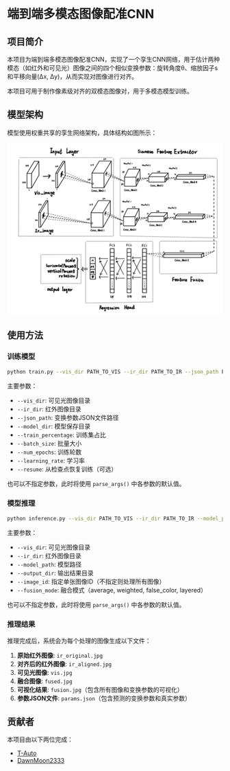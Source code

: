# 端到端多模态图像配准CNN

## 项目简介

本项目为端到端多模态图像配准CNN，实现了一个孪生CNN网络，用于估计两种模态（如红外和可见光）图像之间的四个相似变换参数：旋转角度θ、缩放因子s和平移向量(Δx, Δy)，从而实现对图像进行对齐。

本项目可用于制作像素级对齐的双模态图像对，用于多模态模型训练。

## 模型架构

模型使用权重共享的孪生网络架构，具体结构如图所示：

![架构](CNN.png)

## 使用方法

### 训练模型

```bash
python train.py --vis_dir PATH_TO_VIS --ir_dir PATH_TO_IR --json_path PATH_TO_JSON --model_dir MODEL_SAVE_DIR
```

主要参数：
- `--vis_dir`: 可见光图像目录
- `--ir_dir`: 红外图像目录
- `--json_path`: 变换参数JSON文件路径
- `--model_dir`: 模型保存目录
- `--train_percentage`: 训练集占比
- `--batch_size`: 批量大小
- `--num_epochs`: 训练轮数
- `--learning_rate`: 学习率
- `--resume`: 从检查点恢复训练（可选）

也可以不指定参数，此时将使用 `parse_args()` 中各参数的默认值。

### 模型推理

```bash
python inference.py --vis_dir PATH_TO_VIS --ir_dir PATH_TO_IR --model_path PATH_TO_MODEL --output_dir OUTPUT_DIR
```

主要参数：
- `--vis_dir`: 可见光图像目录
- `--ir_dir`: 红外图像目录
- `--model_path`: 模型路径
- `--output_dir`: 输出结果目录
- `--image_id`: 指定单张图像ID（不指定则处理所有图像）
- `--fusion_mode`: 融合模式（average, weighted, false_color, layered）

也可以不指定参数，此时将使用 `parse_args()` 中各参数的默认值。

### 推理结果

推理完成后，系统会为每个处理的图像生成以下文件：

1. **原始红外图像**: `ir_original.jpg`
2. **对齐后的红外图像**: `ir_aligned.jpg`
3. **可见光图像**: `vis.jpg`
4. **融合图像**: `fused.jpg`
5. **可视化结果**: `fusion.jpg`（包含所有图像和变换参数的可视化）
6. **参数JSON文件**: `params.json`（包含预测的变换参数和真实参数）

## 贡献者

本项目由以下两位完成：

* [T-Auto](https://github.com/T-Auto)
* [DawnMoon2333](https://github.com/DawnMoon2333/)
